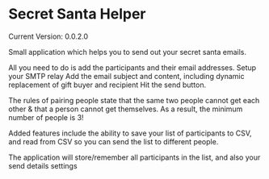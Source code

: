 Secret Santa Helper
=================

Current Version: 0.0.2.0

Small application which helps you to send out your secret santa emails.

All you need to do is add the participants and their email addresses.
Setup your SMTP relay
Add the email subject and content, including dynamic replacement of gift buyer and recipient
Hit the send button.

The rules of pairing people state that the same two people cannot get each other & that a person cannot get themselves.
As a result, the minimum number of people is 3!

Added features include the ability to save your list of participants to CSV, and read from CSV so you can send the list to different people.

The application will store/remember all participants in the list, and also your send details settings
